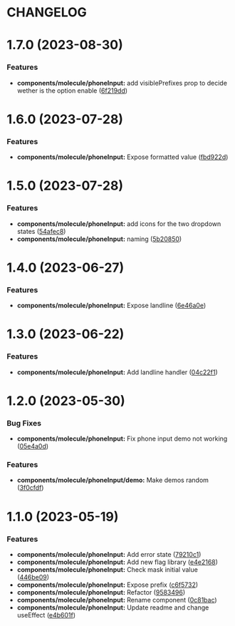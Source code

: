 # CHANGELOG

# 1.7.0 (2023-08-30)


### Features

* **components/molecule/phoneInput:** add visiblePrefixes prop to decide wether is the option enable ([6f219dd](https://github.com/SUI-Components/sui-components/commit/6f219dd1ee94db2ff762d2abc066ab867866991b))



# 1.6.0 (2023-07-28)


### Features

* **components/molecule/phoneInput:** Expose formatted value ([fbd922d](https://github.com/SUI-Components/sui-components/commit/fbd922d64631c682e81464fb99e155c22f29de88))



# 1.5.0 (2023-07-28)


### Features

* **components/molecule/phoneInput:** add icons for the two dropdown states ([54afec8](https://github.com/SUI-Components/sui-components/commit/54afec8c202f633b2f490c052b68e00172376cb4))
* **components/molecule/phoneInput:** naming ([5b20850](https://github.com/SUI-Components/sui-components/commit/5b20850f993ad6dbd9f3cb5864b0bac009125a67))



# 1.4.0 (2023-06-27)


### Features

* **components/molecule/phoneInput:** Expose landline ([6e46a0e](https://github.com/SUI-Components/sui-components/commit/6e46a0e636a5825992026ca8ae48d9927a009e91))



# 1.3.0 (2023-06-22)


### Features

* **components/molecule/phoneInput:** Add landline handler ([04c22f1](https://github.com/SUI-Components/sui-components/commit/04c22f13057572589a9d39a5c8fb800593ed0faa))



# 1.2.0 (2023-05-30)


### Bug Fixes

* **components/molecule/phoneInput:** Fix phone input demo not working ([05e4a0d](https://github.com/SUI-Components/sui-components/commit/05e4a0dc674f70d80ba523b595b28e0c4782c271))


### Features

* **components/molecule/phoneInput/demo:** Make demos random ([3f0cfdf](https://github.com/SUI-Components/sui-components/commit/3f0cfdf66c56bfa3a9fdcca3ac7a09069ed8dc1b))



# 1.1.0 (2023-05-19)


### Features

* **components/molecule/phoneInput:** Add error state ([79210c1](https://github.com/SUI-Components/sui-components/commit/79210c10a8545077d9e9224665cdb07f1402d7a8))
* **components/molecule/phoneInput:** Add new flag library ([e4e2168](https://github.com/SUI-Components/sui-components/commit/e4e21680490c1a7b3eccd0d65844251f6e747000))
* **components/molecule/phoneInput:** Check mask initial value ([446be09](https://github.com/SUI-Components/sui-components/commit/446be09669a3bd3da064cd1c64f4046fc5b83fd2))
* **components/molecule/phoneInput:** Expose prefix ([c6f5732](https://github.com/SUI-Components/sui-components/commit/c6f573222b7e8edae759f82b75039ccb34ed5b46))
* **components/molecule/phoneInput:** Refactor ([9583496](https://github.com/SUI-Components/sui-components/commit/958349686f0d5f4ed5a276bad34ff3c5e2bb421b))
* **components/molecule/phoneInput:** Rename component ([0c81bac](https://github.com/SUI-Components/sui-components/commit/0c81bac1c9f93e04321e4a60fa1c3558f0d83945))
* **components/molecule/phoneInput:** Update readme and change useEffect ([e4b601f](https://github.com/SUI-Components/sui-components/commit/e4b601f69d34763dc298c21c78c7f4c1d264b3ce))




